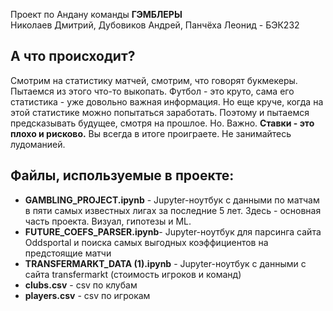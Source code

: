 Проект по Андану команды **ГЭМБЛЕРЫ**  
Николаев Дмитрий, Дубовиков Андрей, Панчёха Леонид - БЭК232

## А что происходит?

Смотрим на статистику матчей, смотрим, что говорят букмекеры. Пытаемся из этого что-то выкопать. Футбол - это круто, сама его статистика - уже довольно важная информация. Но еще круче, когда на этой статистике можно попытаться заработать. Поэтому и пытаемся предсказывать будущее, смотря на прошлое. Но. Важно. **Ставки - это плохо и рисково.** Вы всегда в итоге проиграете. Не занимайтесь лудоманией.

## Файлы, используемые в проекте:

- **GAMBLING_PROJECT.ipynb** - Jupyter-ноутбук c данными по матчам в пяти самых известных лигах за последние 5 лет. Здесь - основная часть проекта. Визуал, гипотезы и ML. 
- **FUTURE_COEFS_PARSER.ipynb**- Jupyter-ноутбук для парсинга сайта Oddsportal и поиска самых выгодных коэффициентов на предстоящие матчи
- **TRANSFERMARKT_DATA (1).ipynb** - Jupyter-ноутбук с данными с сайта transfermarkt (стоимость игроков и команд)
- **clubs.csv** - csv по клубам
- **players.csv** - csv по игрокам                                                                                            
